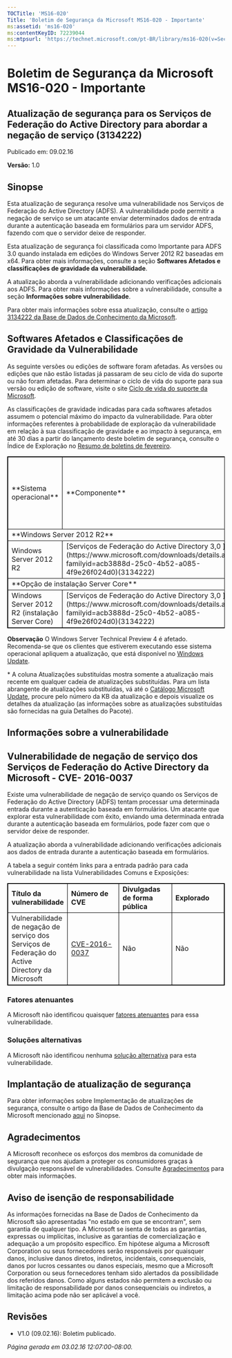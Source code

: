 ```yaml
---
TOCTitle: 'MS16-020'
Title: 'Boletim de Segurança da Microsoft MS16-020 - Importante'
ms:assetid: 'ms16-020'
ms:contentKeyID: 72239044
ms:mtpsurl: 'https://technet.microsoft.com/pt-BR/library/ms16-020(v=Security.10)'
---
```

Boletim de Segurança da Microsoft MS16-020 - Importante
=======================================================

Atualização de segurança para os Serviços de Federação do Active Directory para abordar a negação de serviço (3134222)
----------------------------------------------------------------------------------------------------------------------

Publicado em: 09.02.16

**Versão:** 1.0

Sinopse
-------

<span id="sectionToggle0"></span>
Esta atualização de segurança resolve uma vulnerabilidade nos Serviços de Federação do Active Directory (ADFS). A vulnerabilidade pode permitir a negação de serviço se um atacante enviar determinados dados de entrada durante a autenticação baseada em formulários para um servidor ADFS, fazendo com que o servidor deixe de responder.

Esta atualização de segurança foi classificada como Importante para ADFS 3.0 quando instalada em edições do Windows Server 2012 R2 baseadas em x64. Para obter mais informações, consulte a seção **Softwares Afetados e classificações de gravidade da vulnerabilidade**.

A atualização aborda a vulnerabilidade adicionando verificações adicionais aos ADFS. Para obter mais informações sobre a vulnerabilidade, consulte a seção **Informações sobre vulnerabilidade**.

<span id="KBarticle"></span>
Para obter mais informações sobre essa atualização, consulte o [artigo 3134222 da Base de Dados de Conhecimento da Microsoft](https://support.microsoft.com/pt-br/kb/3134222).

Softwares Afetados e Classificações de Gravidade da Vulnerabilidade
-------------------------------------------------------------------

<span id="sectionToggle1"></span>
As seguinte versões ou edições de software foram afetadas. As versões ou edições que não estão listadas já passaram de seu ciclo de vida do suporte ou não foram afetadas. Para determinar o ciclo de vida do suporte para sua versão ou edição de software, visite o site [Ciclo de vida do suporte da Microsoft](http://support.microsoft.com/default.aspx?scid=fh;%5Bln%5D;lifecycle). 

As classificações de gravidade indicadas para cada softwares afetados assumem o potencial máximo do impacto da vulnerabilidade. Para obter informações referentes à probabilidade de exploração da vulnerabilidade em relação à sua classificação de gravidade e ao impacto à segurança, em até 30 dias a partir do lançamento deste boletim de segurança, consulte o Índice de Exploração no [Resumo de boletins de fevereiro](https://technet.microsoft.com/pt-br/library/security/ms16-feb).

 
<p> </p>

<p> </p>
<table style="border:1px solid black;">
<tr>
<td style="border:1px solid black;">
**Sistema operacional**

</td>
<td style="border:1px solid black;">
**Componente**

</td>
<td style="border:1px solid black;">
[**Vulnerabilidade de negação de serviço dos Serviços de Federação do Active Directory da Microsoft CVE-2016-0037**](http://www.cve.mitre.org/cgi-bin/cvename.cgi?name=cve-2016-0037)

</td>
<td style="border:1px solid black;">
**Atualizações substituídas**\*

</td>
</tr>
<tr>
<td style="border:1px solid black;" colspan="4">
**Windows Server 2012 R2**

</td>
</tr>
<tr>
<td style="border:1px solid black;">
Windows Server 2012 R2

</td>
<td style="border:1px solid black;">
[Serviços de Federação do Active Directory 3,0  
](https://www.microsoft.com/downloads/details.aspx?familyid=acb3888d-25c0-4b52-a085-4f9e26f024d0)(3134222)

</td>
<td style="border:1px solid black;">
**Importante**  
Negação de Serviço

</td>
<td style="border:1px solid black;">
3045711 em [MS15-040](https://technet.microsoft.com/pt-br/library/security/ms15-040)

</td>
</tr>
<tr>
<td style="border:1px solid black;" colspan="4">
**Opção de instalação Server Core**

</td>
</tr>
<tr>
<td style="border:1px solid black;">
Windows Server 2012 R2 (instalação Server Core)

</td>
<td style="border:1px solid black;">
[Serviços de Federação do Active Directory 3,0  
](https://www.microsoft.com/downloads/details.aspx?familyid=acb3888d-25c0-4b52-a085-4f9e26f024d0)(3134222)

</td>
<td style="border:1px solid black;">
**Importante**  
Negação de Serviço

</td>
<td style="border:1px solid black;">
3045711 em [MS15-040](https://technet.microsoft.com/pt-br/library/security/ms15-040)

</td>
</tr>
</table>
 
 **Observação** O Windows Server Technical Preview 4 é afetado. Recomenda-se que os clientes que estiverem executando esse sistema operacional apliquem a atualização, que está disponível no [Windows Update](http://update.microsoft.com/microsoftupdate/v6/vistadefault.aspx?ln=pt-br). 

\* A coluna Atualizações substituídas mostra somente a atualização mais recente em qualquer cadeia de atualizações substituídas. Para um lista abrangente de atualizações substituídas, vá até o [Catálogo Microsoft Update](http://catalog.update.microsoft.com/v7/site/home.aspx), procure pelo número da KB da atualização e depois visualize os detalhes da atualização (as informações sobre as atualizações substituídas são fornecidas na guia Detalhes do Pacote).

Informações sobre a vulnerabilidade
-----------------------------------

<span id="sectionToggle2"></span>
Vulnerabilidade de negação de serviço dos Serviços de Federação do Active Directory da Microsoft - CVE- 2016-0037
-----------------------------------------------------------------------------------------------------------------

Existe uma vulnerabilidade de negação de serviço quando os Serviços de Federação do Active Directory (ADFS) tentam processar uma determinada entrada durante a autenticação baseada em formulários. Um atacante que explorar esta vulnerabilidade com êxito, enviando uma determinada entrada durante a autenticação baseada em formulários, pode fazer com que o servidor deixe de responder.

A atualização aborda a vulnerabilidade adicionando verificações adicionais aos dados de entrada durante a autenticação baseada em formulários.

A tabela a seguir contém links para a entrada padrão para cada vulnerabilidade na lista Vulnerabilidades Comuns e Exposições:

 
<p> </p>

<p> </p>
<table style="border:1px solid black;">
<colgroup>
<col width="25%" />
<col width="25%" />
<col width="25%" />
<col width="25%" />
</colgroup>
<tbody>
<tr class="odd">
<td style="border:1px solid black;"><strong>Título da vulnerabilidade</strong></td>
<td style="border:1px solid black;"><strong>Número de CVE</strong></td>
<td style="border:1px solid black;"><strong>Divulgadas de forma pública</strong></td>
<td style="border:1px solid black;"><strong>Explorado</strong></td>
</tr>
<tr class="even">
<td style="border:1px solid black;">Vulnerabilidade de negação de serviço dos Serviços de Federação do Active Directory da Microsoft</td>
<td style="border:1px solid black;"><a href="http://www.cve.mitre.org/cgi-bin/cvename.cgi?name=cve-2016-0037">CVE-2016-0037</a></td>
<td style="border:1px solid black;">Não</td>
<td style="border:1px solid black;">Não</td>
</tr>
</tbody>
</table>
  
### Fatores atenuantes
  
A Microsoft não identificou quaisquer [fatores atenuantes](https://technet.microsoft.com/pt-br/library/security/dn848375.aspx) para essa vulnerabilidade.
  
### Soluções alternativas
  
A Microsoft não identificou nenhuma [solução alternativa](https://technet.microsoft.com/pt-br/library/security/dn848375.aspx) para esta vulnerabilidade. 
  
Implantação de atualização de segurança  
---------------------------------------
  
<span id="sectionToggle3"></span>
Para obter informações sobre Implementação de atualizações de segurança, consulte o artigo da Base de Dados de Conhecimento da Microsoft mencionado [aqui](#kbarticle) no Sinopse.
  
Agradecimentos  
--------------
  
<span id="sectionToggle4"></span>
A Microsoft reconhece os esforços dos membros da comunidade de segurança que nos ajudam a proteger os consumidores graças à divulgação responsável de vulnerabilidades. Consulte [Agradecimentos](https://technet.microsoft.com/pt-br/library/security/mt674627.aspx) para obter mais informações.
  
Aviso de isenção de responsabilidade  
------------------------------------
  
<span id="sectionToggle5"></span>
As informações fornecidas na Base de Dados de Conhecimento da Microsoft são apresentadas "no estado em que se encontram", sem garantia de qualquer tipo. A Microsoft se isenta de todas as garantias, expressas ou implícitas, inclusive as garantias de comercialização e adequação a um propósito específico. Em hipótese alguma a Microsoft Corporation ou seus fornecedores serão responsáveis por quaisquer danos, inclusive danos diretos, indiretos, incidentais, consequenciais, danos por lucros cessantes ou danos especiais, mesmo que a Microsoft Corporation ou seus fornecedores tenham sido alertados da possibilidade dos referidos danos. Como alguns estados não permitem a exclusão ou limitação de responsabilidade por danos consequenciais ou indiretos, a limitação acima pode não ser aplicável a você.
  
Revisões  
--------
  
<span id="sectionToggle6"></span>
-   V1.0 (09.02.16): Boletim publicado.
  
*Página gerada em 03.02.16 12:07:00-08:00.*
